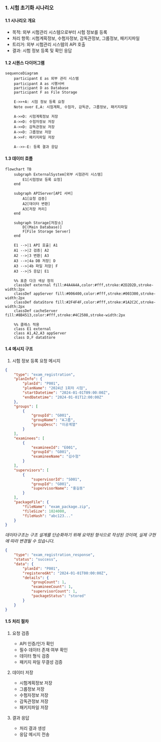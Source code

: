 ### **1. 시험 초기화 시나리오**

#### **1.1 시나리오 개요**

-   목적: 외부 시험관리 시스템으로부터 시험 정보를 등록
-   처리 항목: 시험계획정보, 수험자정보, 감독관정보, 그룹정보, 패키지파일
-   트리거: 외부 시험관리 시스템의 API 호출
-   결과: 시험 정보 등록 및 확인 응답

#### **1.2 시퀀스 다이어그램**

```mermaid
sequenceDiagram
    participant E as 외부 관리 시스템
    participant A as 시행서버
    participant D as Database
    participant F as File Storage

    E->>+A: 시험 정보 등록 요청
    Note over E,A: 시험계획, 수험자, 감독관, 그룹정보, 패키지파일

    A->>D: 시험계획정보 저장
    A->>D: 수험자정보 저장
    A->>D: 감독관정보 저장
    A->>D: 그룹정보 저장
    A->>F: 패키지파일 저장

    A-->>-E: 등록 결과 응답
```

#### **1.3 데이터 흐름**

```mermaid
flowchart TB
    subgraph ExternalSystem[외부 시험관리 시스템]
        E1[시험정보 등록 요청]
    end

    subgraph APIServer[API 서버]
        A1[요청 검증]
        A2[데이터 변환]
        A3[저장 처리]
    end

    subgraph Storage[저장소]
        D[(Main Database)]
        F[File Storage Server]
    end

    E1 -->|1 API 호출| A1
    A1 -->|2 검증| A2
    A2 -->|3 변환| A3
    A3 -->|4a DB 저장| D
    A3 -->|4b 파일 저장| F
    A3 -->|5 응답| E1

    %% 표준 다크 색상 정의
    classDef external fill:#4A4A4A,color:#fff,stroke:#2D2D2D,stroke-width:2px
    classDef appServer fill:#006400,color:#fff,stroke:#003300,stroke-width:2px
    classDef dataStore fill:#2F4F4F,color:#fff,stroke:#1A2C2C,stroke-width:2px
    classDef cacheServer fill:#8B4513,color:#fff,stroke:#4C2508,stroke-width:2px

    %% 클래스 적용
    class E1 external
    class A1,A2,A3 appServer
    class D,F dataStore
```

#### **1.4 메시지 구조**

1. 시험 정보 등록 요청 메시지

```json
{
    "type": "exam_registration",
    "planInfo": {
        "planId": "P001",
        "planName": "2024년 1회차 시험",
        "startDatetime": "2024-01-01T09:00:00Z",
        "endDatetime": "2024-01-01T12:00:00Z"
    },
    "groups": [
        {
            "groupId": "G001",
            "groupName": "A그룹",
            "groupDesc": "이공계열"
        }
    ],
    "examinees": [
        {
            "examineeId": "E001",
            "groupId": "G001",
            "examineeName": "김수험"
        }
    ],
    "supervisors": [
        {
            "supervisorId": "S001",
            "groupId": "G001",
            "supervisorName": "홍길동"
        }
    ],
    "packageFile": {
        "fileName": "exam_package.zip",
        "fileSize": 1024000,
        "fileHash": "abc123..."
    }
}
```

_데이타구조는 구조 설계를 단순화하기 위해 요약된 형식으로 작성된 것이며, 실제 구현에 따라 변경될 수 있습니다._

```json
{
    "type": "exam_registration_response",
    "status": "success",
    "data": {
        "planId": "P001",
        "registeredAt": "2024-01-01T00:00:00Z",
        "details": {
            "groupCount": 1,
            "examineeCount": 1,
            "supervisorCount": 1,
            "packageStatus": "stored"
        }
    }
}
```

#### **1.5 처리 절차**

1. 요청 검증

    - API 인증/인가 확인
    - 필수 데이터 존재 여부 확인
    - 데이터 형식 검증
    - 패키지 파일 무결성 검증

2. 데이터 저장

    - 시험계획정보 저장
    - 그룹정보 저장
    - 수험자정보 저장
    - 감독관정보 저장
    - 패키지파일 저장

3. 결과 응답
    - 처리 결과 생성
    - 응답 메시지 전송
